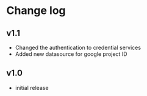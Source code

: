# Change log

## v1.1

- Changed the authentication to credential services
- Added new datasource for google project ID

## v1.0

- initial release

